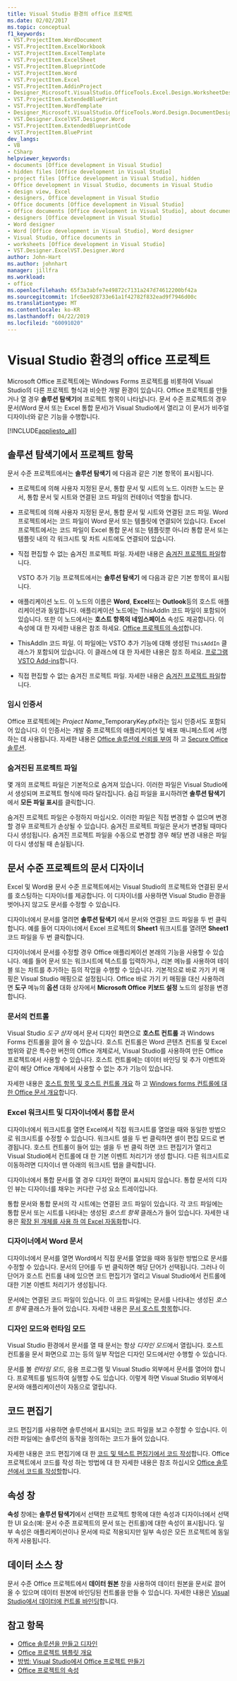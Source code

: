 ```yaml
---
title: Visual Studio 환경의 office 프로젝트
ms.date: 02/02/2017
ms.topic: conceptual
f1_keywords:
- VST.ProjectItem.WordDocument
- VST.ProjectItem.ExcelWorkbook
- VST.ProjectItem.ExcelTemplate
- VST.ProjectItem.ExcelSheet
- VST.ProjectItem.BlueprintCode
- VST.ProjectItem.Word
- VST.ProjectItem.Excel
- VST.ProjectItem.AddinProject
- Designer_Microsoft.VisualStudio.OfficeTools.Excel.Design.WorksheetDesigner
- VST.ProjectItem.ExtendedBluePrint
- VST.ProjectItem.WordTemplate
- Designer_Microsoft.VisualStudio.OfficeTools.Word.Design.DocumentDesigner
- VST.Designer.ExcelVST.Designer.Word
- VST.ProjectItem.ExtendedBlueprintCode
- VST.ProjectItem.BluePrint
dev_langs:
- VB
- CSharp
helpviewer_keywords:
- documents [Office development in Visual Studio]
- hidden files [Office development in Visual Studio]
- project files [Office development in Visual Studio], hidden
- Office development in Visual Studio, documents in Visual Studio
- design view, Excel
- designers, Office development in Visual Studio
- Office documents [Office development in Visual Studio]
- Office documents [Office development in Visual Studio], about documents in Visual Studio
- designers [Office development in Visual Studio]
- Word designer
- Word [Office development in Visual Studio], Word designer
- Visual Studio, Office documents in
- worksheets [Office development in Visual Studio]
- VST.Designer.ExcelVST.Designer.Word
author: John-Hart
ms.author: johnhart
manager: jillfra
ms.workload:
- office
ms.openlocfilehash: 65f3a3abfe7e49872c7131a247d74612200bf42a
ms.sourcegitcommit: 1fc6ee928733e61a1f42782f832ead9f7946d00c
ms.translationtype: MT
ms.contentlocale: ko-KR
ms.lasthandoff: 04/22/2019
ms.locfileid: "60091020"
---
```

# <a name="office-projects-in-the-visual-studio-environment"></a>Visual Studio 환경의 office 프로젝트
  Microsoft Office 프로젝트에는 Windows Forms 프로젝트를 비롯하여 Visual Studio의 다른 프로젝트 형식과 비슷한 개발 환경이 있습니다. Office 프로젝트를 만들거나 열 경우 **솔루션 탐색기**에 프로젝트 항목이 나타납니다. 문서 수준 프로젝트의 경우 문서(Word 문서 또는 Excel 통합 문서)가 Visual Studio에서 열리고 이 문서가 비주얼 디자이너와 같은 기능을 수행합니다.

 [!INCLUDE[appliesto_all](../vsto/includes/appliesto-all-md.md)]

## <a name="project-items-in-solution-explorer"></a>솔루션 탐색기에서 프로젝트 항목
 문서 수준 프로젝트에서는 **솔루션 탐색기** 에 다음과 같은 기본 항목이 표시됩니다.

- 프로젝트에 의해 사용자 지정된 문서, 통합 문서 및 시트의 노드. 이러한 노드는 문서, 통합 문서 및 시트와 연결된 코드 파일의 컨테이너 역할을 합니다.

- 프로젝트에 의해 사용자 지정된 문서, 통합 문서 및 시트와 연결된 코드 파일. Word 프로젝트에서는 코드 파일이 Word 문서 또는 템플릿에 연결되어 있습니다. Excel 프로젝트에서는 코드 파일이 Excel 통합 문서 또는 템플릿뿐 아니라 통합 문서 또는 템플릿 내의 각 워크시트 및 차트 시트에도 연결되어 있습니다.

- 직접 편집할 수 없는 숨겨진 프로젝트 파일. 자세한 내용은 [숨겨진 프로젝트 파일](#hiddenfiles)합니다.

  VSTO 추가 기능 프로젝트에서는 **솔루션 탐색기** 에 다음과 같은 기본 항목이 표시됩니다.

- 애플리케이션 노드. 이 노드의 이름은 **Word**, **Excel**또는 **Outlook**등의 호스트 애플리케이션과 동일합니다. 애플리케이션 노드에는 ThisAddIn 코드 파일이 포함되어 있습니다. 또한 이 노드에서는 **호스트 항목의 네임스페이스** 속성도 제공합니다. 이 속성에 대 한 자세한 내용은 참조 하세요. [Office 프로젝트의 속성](../vsto/properties-in-office-projects.md)합니다.

- ThisAddIn 코드 파일. 이 파일에는 VSTO 추가 기능에 대해 생성된 `ThisAddIn` 클래스가 포함되어 있습니다. 이 클래스에 대 한 자세한 내용은 참조 하세요. [프로그램 VSTO Add-ins](../vsto/programming-vsto-add-ins.md)합니다.

- 직접 편집할 수 없는 숨겨진 프로젝트 파일. 자세한 내용은 [숨겨진 프로젝트 파일](#hiddenfiles)합니다.

### <a name="temporary-certificates"></a>임시 인증서
 Office 프로젝트에는 *Project Name*_TemporaryKey.pfx라는 임시 인증서도 포함되어 있습니다. 이 인증서는 개발 중 프로젝트의 애플리케이션 및 배포 매니페스트에 서명하는 데 사용됩니다. 자세한 내용은 [Office 솔루션에 신뢰를 부여](../vsto/granting-trust-to-office-solutions.md) 하 고 [Secure Office 솔루션](../vsto/securing-office-solutions.md).

### <a name="hiddenfiles"></a> 숨겨진된 프로젝트 파일
 몇 개의 프로젝트 파일은 기본적으로 숨겨져 있습니다. 이러한 파일은 Visual Studio에서 생성되며 프로젝트 형식에 따라 달라집니다. 숨김 파일을 표시하려면 **솔루션 탐색기** 에서 **모든 파일 표시**를 클릭합니다.

 숨겨진 프로젝트 파일은 수정하지 마십시오. 이러한 파일은 직접 변경할 수 없으며 변경할 경우 프로젝트가 손상될 수 있습니다. 숨겨진 프로젝트 파일은 문서가 변경될 때마다 다시 생성됩니다. 숨겨진 프로젝트 파일을 수동으로 변경할 경우 해당 변경 내용은 파일이 다시 생성될 때 손실됩니다.

## <a name="document-designer-in-document-level-projects"></a>문서 수준 프로젝트의 문서 디자이너
 Excel 및 Word용 문서 수준 프로젝트에서는 Visual Studio의 프로젝트와 연결된 문서를 호스팅하는 디자이너를 제공합니다. 이 디자이너를 사용하면 Visual Studio 환경을 벗어나지 않고도 문서를 수정할 수 있습니다.

 디자이너에서 문서를 열려면 **솔루션 탐색기** 에서 문서와 연결된 코드 파일을 두 번 클릭합니다. 예를 들어 디자이너에서 Excel 프로젝트의 **Sheet1** 워크시트를 열려면 **Sheet1** 코드 파일을 두 번 클릭합니다.

 디자이너에서 문서를 수정할 경우 Office 애플리케이션 본래의 기능을 사용할 수 있습니다. 예를 들어 문서 또는 워크시트에 텍스트를 입력하거나, 리본 메뉴를 사용하여 테이블 또는 차트를 추가하는 등의 작업을 수행할 수 있습니다. 기본적으로 바로 가기 키 매핑은 Visual Studio 매핑으로 설정됩니다. Office 바로 가기 키 매핑을 대신 사용하려면 **도구** 메뉴의 **옵션** 대화 상자에서 **Microsoft Office 키보드 설정** 노드의 설정을 변경합니다.

### <a name="controls-on-documents"></a>문서의 컨트롤
 Visual Studio *도구 상자* 에서 문서 디자인 화면으로 **호스트 컨트롤** 과 Windows Forms 컨트롤을 끌어 올 수 있습니다. 호스트 컨트롤은 Word 콘텐츠 컨트롤 및 Excel 범위와 같은 특수한 버전의 Office 개체로서, Visual Studio를 사용하여 만든 Office 프로젝트에서 사용할 수 있습니다. 호스트 컨트롤에는 데이터 바인딩 및 추가 이벤트와 같이 해당 Office 개체에서 사용할 수 없는 추가 기능이 있습니다.

 자세한 내용은 [호스트 항목 및 호스트 컨트롤 개요](../vsto/host-items-and-host-controls-overview.md) 하 고 [Windows forms 컨트롤에 대 한 Office 문서 개요](../vsto/windows-forms-controls-on-office-documents-overview.md)합니다.

### <a name="excel-worksheets-and-workbooks-in-the-designer"></a>Excel 워크시트 및 디자이너에서 통합 문서
 디자이너에서 워크시트를 열면 Excel에서 직접 워크시트를 열었을 때와 동일한 방법으로 워크시트를 수정할 수 있습니다. 워크시트 셀을 두 번 클릭하면 셀이 편집 모드로 변경됩니다. 호스트 컨트롤이 들어 있는 셀을 두 번 클릭 하면 코드 편집기가 열리고 Visual Studio에서 컨트롤에 대 한 기본 이벤트 처리기가 생성 합니다. 다른 워크시트로 이동하려면 디자이너 맨 아래의 워크시트 탭을 클릭합니다.

 디자이너에서 통합 문서를 열 경우 디자인 화면이 표시되지 않습니다. 통합 문서의 디자인 뷰는 디자이너를 채우는 커다란 구성 요소 트레이입니다.

 통합 문서와 통합 문서의 각 시트에는 연결된 코드 파일이 있습니다. 각 코드 파일에는 통합 문서 또는 시트를 나타내는 생성된 *호스트 항목* 클래스가 들어 있습니다. 자세한 내용은 [확장 된 개체를 사용 하 여 Excel 자동화](../vsto/automating-excel-by-using-extended-objects.md)합니다.

### <a name="word-documents-in-the-designer"></a>디자이너에서 Word 문서
 디자이너에서 문서를 열면 Word에서 직접 문서를 열었을 때와 동일한 방법으로 문서를 수정할 수 있습니다. 문서의 단어를 두 번 클릭하면 해당 단어가 선택됩니다. 그러나 이 단어가 호스트 컨트롤 내에 있으면 코드 편집기가 열리고 Visual Studio에서 컨트롤에 대한 기본 이벤트 처리기가 생성됩니다.

 문서에는 연결된 코드 파일이 있습니다. 이 코드 파일에는 문서를 나타내는 생성된 *호스트 항목* 클래스가 들어 있습니다. 자세한 내용은 [문서 호스트 항목](../vsto/document-host-item.md)합니다.

### <a name="design-mode-vs-runtime-mode"></a>디자인 모드와 런타임 모드
 Visual Studio 환경에서 문서를 열 때 문서는 항상 *디자인 모드*에서 열립니다. 호스트 컨트롤을 문서 화면으로 끄는 등의 일부 작업은 디자인 모드에서만 수행할 수 있습니다.

 문서를 볼 *런타임 모드*, 응용 프로그램 및 Visual Studio 외부에서 문서를 열어야 합니다. 프로젝트를 빌드하여 실행할 수도 있습니다. 이렇게 하면 Visual Studio 외부에서 문서와 애플리케이션이 자동으로 열립니다.

## <a name="code-editor"></a>코드 편집기
 코드 편집기를 사용하면 솔루션에서 표시되는 코드 파일을 보고 수정할 수 있습니다. 이러한 파일에는 솔루션의 동작을 정의하는 코드가 들어 있습니다.

 자세한 내용은 코드 편집기에 대 한 [코드 및 텍스트 편집기에서 코드 작성](../ide/writing-code-in-the-code-and-text-editor.md)합니다. Office 프로젝트에서 코드를 작성 하는 방법에 대 한 자세한 내용은 참조 하십시오 [Office 솔루션에서 코드를 작성할](../vsto/writing-code-in-office-solutions.md)합니다.

## <a name="properties-window"></a>속성 창
 **속성** 창에는 **솔루션 탐색기**에서 선택한 프로젝트 항목에 대한 속성과 디자이너에서 선택한 UI 요소(예: 문서 수준 프로젝트의 문서 또는 컨트롤)에 대한 속성이 표시됩니다. 일부 속성은 애플리케이션이나 문서에 따로 적용되지만 일부 속성은 모든 프로젝트에 동일하게 사용됩니다.

## <a name="data-sources-window"></a>데이터 소스 창
 문서 수준 Office 프로젝트에서 **데이터 원본** 창을 사용하여 데이터 원본을 문서로 끌어 올 수 있으며 데이터 원본에 바인딩된 컨트롤을 만들 수 있습니다. 자세한 내용은 [Visual Studio에서 데이터에 컨트롤 바인딩](../data-tools/bind-controls-to-data-in-visual-studio.md)합니다.

## <a name="see-also"></a>참고 항목

- [Office 솔루션을 만들고 디자인](../vsto/designing-and-creating-office-solutions.md)
- [Office 프로젝트 템플릿 개요](../vsto/office-project-templates-overview.md)
- [방법: Visual Studio에서 Office 프로젝트 만들기](../vsto/how-to-create-office-projects-in-visual-studio.md)
- [Office 프로젝트의 속성](../vsto/properties-in-office-projects.md)
